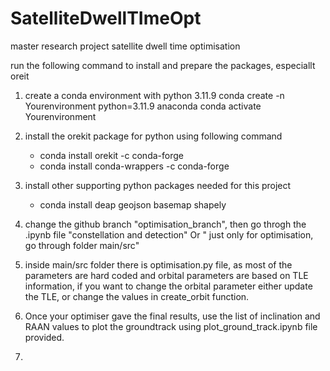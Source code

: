 # SatelliteDwellTImeOpt
master research project satellite dwell time optimisation

run the following command to install and prepare the packages, especiallt oreit 

1. create a conda environment with python 3.11.9
   conda create -n Yourenvironment python=3.11.9 anaconda
   conda activate Yourenvironment

3. install the orekit package for python using following command
    - conda install orekit -c conda-forge
    - conda install conda-wrappers -c conda-forge
4. install other supporting python packages needed for this project
    - conda install deap geojson basemap shapely
5. change the github branch "optimisation_branch", then go throgh the .ipynb file "constellation and detection" Or " just only for optimisation, go through folder main/src"
6. inside main/src folder there is optimisation.py file, as most of the parameters are hard coded and orbital parameters are based on TLE information, if you want to change the orbital parameter either update the TLE, or change the values in create_orbit function.
7. Once your optimiser gave the final results, use the list of inclination and RAAN values to plot the groundtrack using  plot_ground_track.ipynb file provided.
8. 
